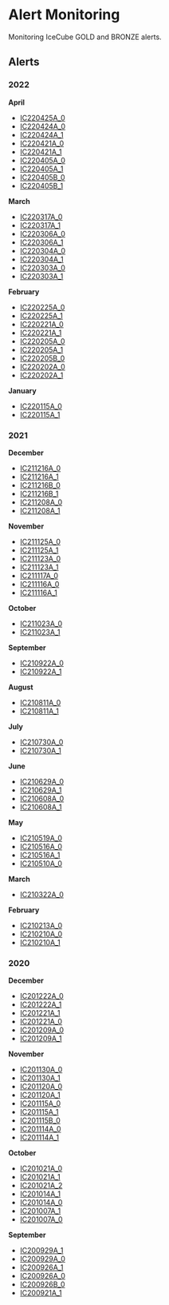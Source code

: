 # Alert Monitoring

Monitoring IceCube GOLD and BRONZE alerts.

## Alerts
### 2022
**April**

- [IC220425A_0](https://rmorgan10.github.io/AlertMonitoring/IC220425A_0/)
- [IC220424A_0](https://rmorgan10.github.io/AlertMonitoring/IC220424A_0/)
- [IC220424A_1](https://rmorgan10.github.io/AlertMonitoring/IC220424A_1/)
- [IC220421A_0](https://rmorgan10.github.io/AlertMonitoring/IC220421A_0/)
- [IC220421A_1](https://rmorgan10.github.io/AlertMonitoring/IC220421A_1/)
- [IC220405A_0](https://rmorgan10.github.io/AlertMonitoring/IC220405A_0/)
- [IC220405A_1](https://rmorgan10.github.io/AlertMonitoring/IC220405A_1/)
- [IC220405B_0](https://rmorgan10.github.io/AlertMonitoring/IC220405B_0/)
- [IC220405B_1](https://rmorgan10.github.io/AlertMonitoring/IC220405B_1/)


**March**

- [IC220317A_0](https://rmorgan10.github.io/AlertMonitoring/IC220317A_0/)
- [IC220317A_1](https://rmorgan10.github.io/AlertMonitoring/IC220317A_1/)
- [IC220306A_0](https://rmorgan10.github.io/AlertMonitoring/IC220306A_0/)
- [IC220306A_1](https://rmorgan10.github.io/AlertMonitoring/IC220306A_1/)
- [IC220304A_0](https://rmorgan10.github.io/AlertMonitoring/IC220304A_0/)
- [IC220304A_1](https://rmorgan10.github.io/AlertMonitoring/IC220304A_1/)
- [IC220303A_0](https://rmorgan10.github.io/AlertMonitoring/IC220303A_0/)
- [IC220303A_1](https://rmorgan10.github.io/AlertMonitoring/IC220303A_1/)


**February**

- [IC220225A_0](https://rmorgan10.github.io/AlertMonitoring/IC220225A_0/)
- [IC220225A_1](https://rmorgan10.github.io/AlertMonitoring/IC220225A_1/)
- [IC220221A_0](https://rmorgan10.github.io/AlertMonitoring/IC220221A_0/)
- [IC220221A_1](https://rmorgan10.github.io/AlertMonitoring/IC220221A_1/)
- [IC220205A_0](https://rmorgan10.github.io/AlertMonitoring/IC220205A_0/)
- [IC220205A_1](https://rmorgan10.github.io/AlertMonitoring/IC220205A_1/)
- [IC220205B_0](https://rmorgan10.github.io/AlertMonitoring/IC220205B_0/)
- [IC220202A_0](https://rmorgan10.github.io/AlertMonitoring/IC220202A_0/)
- [IC220202A_1](https://rmorgan10.github.io/AlertMonitoring/IC220202A_1/)


**January**

- [IC220115A_0](https://rmorgan10.github.io/AlertMonitoring/IC220115A_0/)
- [IC220115A_1](https://rmorgan10.github.io/AlertMonitoring/IC220115A_1/)


### 2021
**December**

- [IC211216A_0](https://rmorgan10.github.io/AlertMonitoring/IC211216A_0/)
- [IC211216A_1](https://rmorgan10.github.io/AlertMonitoring/IC211216A_1/)
- [IC211216B_0](https://rmorgan10.github.io/AlertMonitoring/IC211216B_0/)
- [IC211216B_1](https://rmorgan10.github.io/AlertMonitoring/IC211216B_1/)
- [IC211208A_0](https://rmorgan10.github.io/AlertMonitoring/IC211208A_0/)
- [IC211208A_1](https://rmorgan10.github.io/AlertMonitoring/IC211208A_1/)


**November**

- [IC211125A_0](https://rmorgan10.github.io/AlertMonitoring/IC211125A_0/)
- [IC211125A_1](https://rmorgan10.github.io/AlertMonitoring/IC211125A_1/)
- [IC211123A_0](https://rmorgan10.github.io/AlertMonitoring/IC211123A_0/)
- [IC211123A_1](https://rmorgan10.github.io/AlertMonitoring/IC211123A_1/)
- [IC211117A_0](https://rmorgan10.github.io/AlertMonitoring/IC211117A_0/)
- [IC211116A_0](https://rmorgan10.github.io/AlertMonitoring/IC211116A_0/)
- [IC211116A_1](https://rmorgan10.github.io/AlertMonitoring/IC211116A_1/)


**October**

- [IC211023A_0](https://rmorgan10.github.io/AlertMonitoring/IC211023A_0/)
- [IC211023A_1](https://rmorgan10.github.io/AlertMonitoring/IC211023A_1/)


**September**

- [IC210922A_0](https://rmorgan10.github.io/AlertMonitoring/IC210922A_0/)
- [IC210922A_1](https://rmorgan10.github.io/AlertMonitoring/IC210922A_1/)


**August**

- [IC210811A_0](https://rmorgan10.github.io/AlertMonitoring/IC210811A_0/)
- [IC210811A_1](https://rmorgan10.github.io/AlertMonitoring/IC210811A_1/)


**July**

- [IC210730A_0](https://rmorgan10.github.io/AlertMonitoring/IC210730A_0/)
- [IC210730A_1](https://rmorgan10.github.io/AlertMonitoring/IC210730A_1/)


**June**

- [IC210629A_0](https://rmorgan10.github.io/AlertMonitoring/IC210629A_0/)
- [IC210629A_1](https://rmorgan10.github.io/AlertMonitoring/IC210629A_1/)
- [IC210608A_0](https://rmorgan10.github.io/AlertMonitoring/IC210608A_0/)
- [IC210608A_1](https://rmorgan10.github.io/AlertMonitoring/IC210608A_1/)


**May**

- [IC210519A_0](https://rmorgan10.github.io/AlertMonitoring/IC210519A_0/)
- [IC210516A_0](https://rmorgan10.github.io/AlertMonitoring/IC210516A_0/)
- [IC210516A_1](https://rmorgan10.github.io/AlertMonitoring/IC210516A_1/)
- [IC210510A_0](https://rmorgan10.github.io/AlertMonitoring/IC210510A_0/)


**March**

- [IC210322A_0](https://rmorgan10.github.io/AlertMonitoring/IC210322A_0/)


**February**

- [IC210213A_0](https://rmorgan10.github.io/AlertMonitoring/IC210213A_0/)
- [IC210210A_0](https://rmorgan10.github.io/AlertMonitoring/IC210210A_0/)
- [IC210210A_1](https://rmorgan10.github.io/AlertMonitoring/IC210210A_1/)


### 2020
**December**

- [IC201222A_0](https://rmorgan10.github.io/AlertMonitoring/IC201222A_0/)
- [IC201222A_1](https://rmorgan10.github.io/AlertMonitoring/IC201222A_1/)
- [IC201221A_1](https://rmorgan10.github.io/AlertMonitoring/IC201221A_1/)
- [IC201221A_0](https://rmorgan10.github.io/AlertMonitoring/IC201221A_0/)
- [IC201209A_0](https://rmorgan10.github.io/AlertMonitoring/IC201209A_0/)
- [IC201209A_1](https://rmorgan10.github.io/AlertMonitoring/IC201209A_1/)


**November**

- [IC201130A_0](https://rmorgan10.github.io/AlertMonitoring/IC201130A_0/)
- [IC201130A_1](https://rmorgan10.github.io/AlertMonitoring/IC201130A_1/)
- [IC201120A_0](https://rmorgan10.github.io/AlertMonitoring/IC201120A_0/)
- [IC201120A_1](https://rmorgan10.github.io/AlertMonitoring/IC201120A_1/)
- [IC201115A_0](https://rmorgan10.github.io/AlertMonitoring/IC201115A_0/)
- [IC201115A_1](https://rmorgan10.github.io/AlertMonitoring/IC201115A_1/)
- [IC201115B_0](https://rmorgan10.github.io/AlertMonitoring/IC201115B_0/)
- [IC201114A_0](https://rmorgan10.github.io/AlertMonitoring/IC201114A_0/)
- [IC201114A_1](https://rmorgan10.github.io/AlertMonitoring/IC201114A_1/)


**October**

- [IC201021A_0](https://rmorgan10.github.io/AlertMonitoring/IC201021A_0/)
- [IC201021A_1](https://rmorgan10.github.io/AlertMonitoring/IC201021A_1/)
- [IC201021A_2](https://rmorgan10.github.io/AlertMonitoring/IC201021A_2/)
- [IC201014A_1](https://rmorgan10.github.io/AlertMonitoring/IC201014A_1/)
- [IC201014A_0](https://rmorgan10.github.io/AlertMonitoring/IC201014A_0/)
- [IC201007A_1](https://rmorgan10.github.io/AlertMonitoring/IC201007A_1/)
- [IC201007A_0](https://rmorgan10.github.io/AlertMonitoring/IC201007A_0/)


**September**

- [IC200929A_1](https://rmorgan10.github.io/AlertMonitoring/IC200929A_1/)
- [IC200929A_0](https://rmorgan10.github.io/AlertMonitoring/IC200929A_0/)
- [IC200926A_1](https://rmorgan10.github.io/AlertMonitoring/IC200926A_1/)
- [IC200926A_0](https://rmorgan10.github.io/AlertMonitoring/IC200926A_0/)
- [IC200926B_0](https://rmorgan10.github.io/AlertMonitoring/IC200926B_0/)
- [IC200921A_1](https://rmorgan10.github.io/AlertMonitoring/IC200921A_1/)


